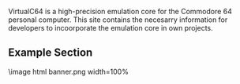 


VirtualC64 is a high-precision emulation core for the Commodore 64 personal computer. This site contains the necesarry information for developers to incoorporate the emulation core in own projects. 

## Example Section

\image html banner.png width=100%